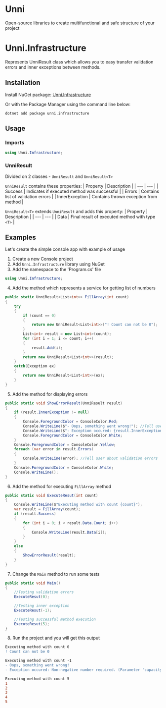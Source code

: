 # Unni
Open-source libraries to create multifunctional and safe structure of your project
# Unni.Infrastructure
Represents UnniResult class which allows you to easy transfer validation errors and inner exceptions between methods.
## Installation
Install NuGet package: [Unni.Infrastructure](https://www.nuget.org/packages/unni.infrastructure/)

Or with the Package Manager using the command line below:
```
dotnet add package unni.infrastructure
```
## Usage
### Imports
```c#
using Unni.Infrastructure;
```
### UnniResult
Divided on 2 classes - `UnniResult` and `UnniResult<T>`

`UnniResult` contains these properties:
| Property | Description |
| --- | --- |
| Success | Indicates if executed method was successful |
| Errors | Contains list of validation errors |
| InnerException | Contains thrown exception from method |

`UnniResult<T>` extends `UnniResult` and adds this property:
| Property | Description |
| --- | --- |
| Data<T> | Final result of executed method with type `<T>` |

## Examples
Let's create the simple console app with example of usage
1. Create a new Console project
2. Add `Unni.Infrastructure` library using NuGet
3. Add the namespace to the 'Program.cs' file
```c#
using Unni.Infrastructure;
```
4. Add the method which represents a service for getting list of numbers
```c#
public static UnniResult<List<int>> FillArray(int count)
{
    try
    {
        if (count == 0)
        {
            return new UnniResult<List<int>>("! Count can not be 0");
        }
        List<int> result = new List<int>(count);
        for (int i = 1; i <= count; i++)
        {
            result.Add(i);
        }
        return new UnniResult<List<int>>(result);
    }
    catch(Exception ex)
    {
        return new UnniResult<List<int>>(ex);
    }
}
```
5. Add the method for displaying errors
```c#
public static void ShowErrorResult(UnniResult result)
{
    if (result.InnerException != null)
    {
        Console.ForegroundColor = ConsoleColor.Red;
        Console.WriteLine($"- Oops, something went wrong!"); //Tell user about unexpected error
        Console.WriteLine($"- Exception occured: {result.InnerException.Message}"); //Log exception to proceed it in the future
        Console.ForegroundColor = ConsoleColor.White;
    }
    Console.ForegroundColor = ConsoleColor.Yellow;
    foreach (var error in result.Errors)
    {
        Console.WriteLine(error); //Tell user about validation errors
    }
    Console.ForegroundColor = ConsoleColor.White;
    Console.WriteLine();
}
```
6. Add the method for executing `FillArray` method
```c#
public static void ExecuteResut(int count)
{
    Console.WriteLine($"Executing method with count {count}");
    var result = FillArray(count);
    if (result.Success)
    {
        for (int i = 0; i < result.Data.Count; i++)
        {
            Console.WriteLine(result.Data[i]);
        }
    }
    else
    {
        ShowErrorResult(result);
    }
}
```
7. Change the `Main` method to run some tests
```c#
public static void Main()
{
    //Testing validation errors
    ExecuteResut(0);

    //Testing inner exception
    ExecuteResut(-1);

    //Testing successful method execution
    ExecuteResut(5);
}
```
8. Run the project and you will get this output
```diff
Executing method with count 0
! Count can not be 0

Executing method with count -1
- Oops, something went wrong!
- Exception occured: Non-negative number required. (Parameter 'capacity')

Executing method with count 5
1
2
3
4
5
```
